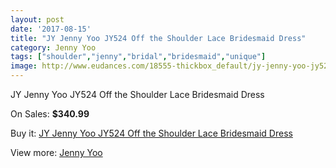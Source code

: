 ```yaml
---
layout: post
date: '2017-08-15'
title: "JY Jenny Yoo JY524 Off the Shoulder Lace Bridesmaid Dress"
category: Jenny Yoo
tags: ["shoulder","jenny","bridal","bridesmaid","unique"]
image: http://www.eudances.com/18555-thickbox_default/jy-jenny-yoo-jy524-off-the-shoulder-lace-bridesmaid-dress.jpg
---
```

JY Jenny Yoo JY524 Off the Shoulder Lace Bridesmaid Dress

On Sales: **$340.99**
<a href="https://www.eudances.com/en/jenny-yoo/5492-jy-jenny-yoo-jy524-off-the-shoulder-lace-bridesmaid-dress.html"><amp-img layout="responsive" width="600" height="600" src="//www.eudances.com/18555-thickbox_default/jy-jenny-yoo-jy524-off-the-shoulder-lace-bridesmaid-dress.jpg" alt="JY Jenny Yoo JY524 Off the Shoulder Lace Bridesmaid Dress 0" /></a>
<a href="https://www.eudances.com/en/jenny-yoo/5492-jy-jenny-yoo-jy524-off-the-shoulder-lace-bridesmaid-dress.html"><amp-img layout="responsive" width="600" height="600" src="//www.eudances.com/18556-thickbox_default/jy-jenny-yoo-jy524-off-the-shoulder-lace-bridesmaid-dress.jpg" alt="JY Jenny Yoo JY524 Off the Shoulder Lace Bridesmaid Dress 1" /></a>

Buy it: [JY Jenny Yoo JY524 Off the Shoulder Lace Bridesmaid Dress](https://www.eudances.com/en/jenny-yoo/5492-jy-jenny-yoo-jy524-off-the-shoulder-lace-bridesmaid-dress.html "JY Jenny Yoo JY524 Off the Shoulder Lace Bridesmaid Dress")

View more: [Jenny Yoo](https://www.eudances.com/en/63-Jenny-Yoo "Jenny Yoo")